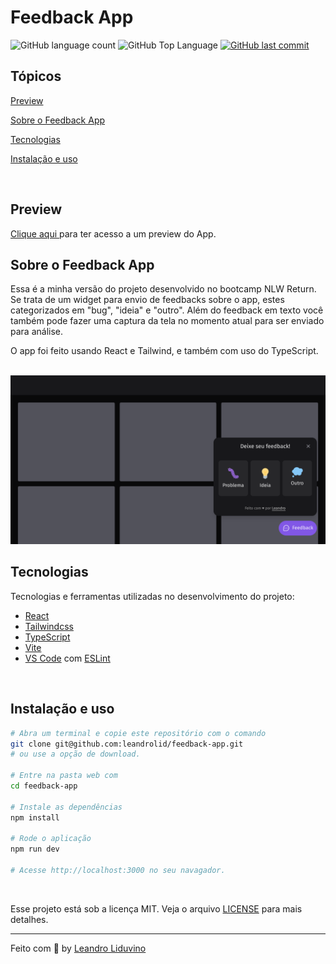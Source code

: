 # Feedback App

<p>
  <img alt="GitHub language count" src="https://img.shields.io/github/languages/count/leandrolid/feedback-app?color=6E40C9&style=flat-square">
  <img alt="GitHub Top Language" src="https://img.shields.io/github/languages/top/leandrolid/feedback-app?color=6E40C9&style=flat-square">
  <a href="https://github.com/leandrolid/feedback-app/commits/main">
    <img alt="GitHub last commit" src="https://img.shields.io/github/last-commit/leandrolid/feedback-app?color=6E40C9&style=flat-square">
  </a>
</p>

## Tópicos 

[Preview](#preview)

[Sobre o Feedback App](#sobre-o-feedback-app)

[Tecnologias](#tecnologias)

[Instalação e uso](#instalação-e-uso)

<br>

## Preview

<a title="Feedback App" href="https://leandrolid.github.io/feedback-app/" >Clique aqui </a> para ter acesso a um  preview do App.

## Sobre o Feedback App 

Essa é a minha versão do projeto desenvolvido no bootcamp NLW Return. Se trata de um widget para envio de feedbacks sobre o app, estes categorizados em "bug", "ideia" e "outro". Além do feedback em texto você também pode fazer uma captura da tela no momento atual para ser enviado para análise.

O app foi feito usando React e Tailwind, e também com uso do TypeScript.
<br>
<br>

<p align="center">
<img src=".github/app_image.png" src="Imagem do aplicativo de feedback" />
</p>

## Tecnologias

Tecnologias e ferramentas utilizadas no desenvolvimento do projeto:

- [React](https://reactjs.org/)
- [Tailwindcss](https://tailwindcss.com/)
- [TypeScript](https://www.typescriptlang.org/)
- [Vite](https://vitejs.dev/)
- [VS Code](https://code.visualstudio.com/) com [ESLint](https://eslint.org/)

<br>

## Instalação e uso

```bash
# Abra um terminal e copie este repositório com o comando
git clone git@github.com:leandrolid/feedback-app.git
# ou use a opção de download.

# Entre na pasta web com 
cd feedback-app

# Instale as dependências
npm install

# Rode o aplicação
npm run dev

# Acesse http://localhost:3000 no seu navagador.
```

<br>

Esse projeto está sob a licença MIT. Veja o arquivo [LICENSE](/LICENSE) para mais detalhes.

---

Feito com :purple_heart: by [Leandro Liduvino](https://github.com/leandrolid)
